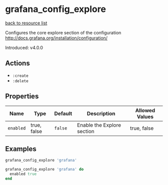 # grafana_config_explore

[back to resource list](https://github.com/sous-chefs/grafana#resources)

Configures the core explore section of the configuration <http://docs.grafana.org/installation/configuration/>

Introduced: v4.0.0

## Actions

- `:create`
- `:delete`

## Properties

| Name                      | Type          |  Default                    | Description                                                               | Allowed Values
| ------------------------- | ------------- | --------------------------- | ------------------------------------------------------------------------- | --------------- |
| `enabled`                 | true, false   | `false`                     | Enable the Explore section                                                | true, false

## Examples

```ruby
grafana_config_explore 'grafana'
```

```ruby
grafana_config_explore 'grafana' do
  enabled true
end
```
